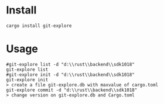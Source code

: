 # Install
`cargo install git-explore`

# Usage
```
#git-explore list -d "d:\\rust\\backend\\sdk1018"
git-explore list
#git-explore init -d "d:\\rust\\backend\\sdk1018"
git-explore init
> create a file git-explore.db with maxvalue of cargo.toml
git-explore commit -d "d:\\rust\\backend\\sdk1018"
> change version on git-explore.db and Cargo.toml
```